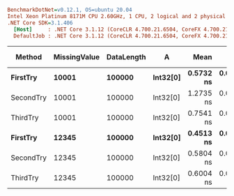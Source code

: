 ``` ini

BenchmarkDotNet=v0.12.1, OS=ubuntu 20.04
Intel Xeon Platinum 8171M CPU 2.60GHz, 1 CPU, 2 logical and 2 physical cores
.NET Core SDK=3.1.406
  [Host]     : .NET Core 3.1.12 (CoreCLR 4.700.21.6504, CoreFX 4.700.21.6905), X64 RyuJIT
  DefaultJob : .NET Core 3.1.12 (CoreCLR 4.700.21.6504, CoreFX 4.700.21.6905), X64 RyuJIT


```
|    Method | MissingValue | DataLength |        A |      Mean |     Error |    StdDev | Gen 0 | Gen 1 | Gen 2 | Allocated |
|---------- |------------- |----------- |--------- |----------:|----------:|----------:|------:|------:|------:|----------:|
|  **FirstTry** |        **10001** |     **100000** | **Int32[0]** | **0.5732 ns** | **0.0177 ns** | **0.0165 ns** |     **-** |     **-** |     **-** |         **-** |
| SecondTry |        10001 |     100000 | Int32[0] | 1.2735 ns | 0.0255 ns | 0.0226 ns |     - |     - |     - |         - |
|  ThirdTry |        10001 |     100000 | Int32[0] | 0.7541 ns | 0.0487 ns | 0.0814 ns |     - |     - |     - |         - |
|  **FirstTry** |        **12345** |     **100000** | **Int32[0]** | **0.4513 ns** | **0.0209 ns** | **0.0195 ns** |     **-** |     **-** |     **-** |         **-** |
| SecondTry |        12345 |     100000 | Int32[0] | 0.5804 ns | 0.0156 ns | 0.0138 ns |     - |     - |     - |         - |
|  ThirdTry |        12345 |     100000 | Int32[0] | 0.6004 ns | 0.0226 ns | 0.0200 ns |     - |     - |     - |         - |
